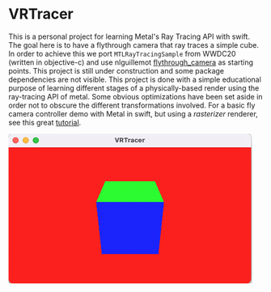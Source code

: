 #  VRTracer

This is a personal project for learning Metal's Ray Tracing API with swift. The goal here is to have a flythrough camera that ray traces a simple cube. In order to achieve this we port `MTLRayTracingSample` from WWDC20 (written in objective-c) and use nlguillemot [flythrough_camera](https://github.com/nlguillemot/flythrough_camera) as starting points. This project is still under construction and some package dependencies are not visible. This project is done with a simple educational purpose of learning different stages of a physically-based render using the ray-tracing API of metal. Some obvious optimizations have been set aside in order not to obscure the different transformations involved. For a basic fly camera controller demo with Metal in swift, but using a *rasterizer* renderer, see this great [tutorial](https://github.com/metal-by-example/MetalFlyCamera). 

![firstView](firstView.png)



